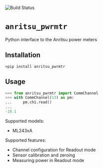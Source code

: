 ![Build Status](https://github.com/l-johnston/anritsu_pwrmtr/workflows/publish/badge.svg)
# `anritsu_pwrmtr`
Python interface to the Anritsu power meters

## Installation
```windows
>pip install anritsu_pwrmtr
```  

## Usage

```python
>>> from anritsu_pwrmtr import CommChannel
>>> with CommChannel(13) as pm:
...     pm.ch1.read()
...
-10.1
```  

Supported models:
- ML243xA

Supported features:
- Channel configuration for Readout mode
- Sensor calibration and zeroing
- Measuring power in Readout mode